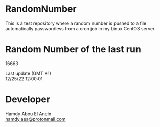 # RandomNumber    
This is a test repository where a random number is pushed to a file automatically passwordless from a cron job in my Linux CentOS server    
# Random Number of the last run   
16663
      
Last update (GMT +1)    
12/25/22 12:00:01
# Developer    
Hamdy Abou El Anein   
hamdy.aea@protonmail.com
